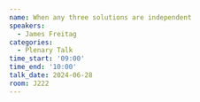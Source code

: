 ```yaml
---
name: When any three solutions are independent
speakers:
  - James Freitag
categories:
  - Plenary Talk
time_start: '09:00'
time_end: '10:00'
talk_date: 2024-06-28
room: J222
---
```

